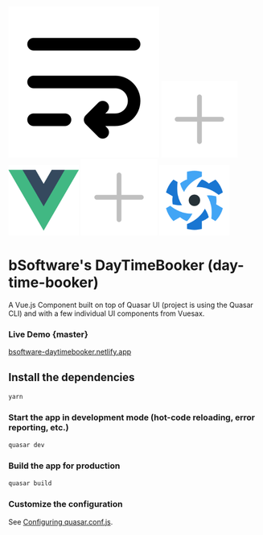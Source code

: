 
<img src="src/statics/text-wrap.svg"> <img src="src/statics/plus.svg"> <img src="src/statics/vuejs-logo.png" width="140" height="140"> <img src="src/statics/plus.svg"> <img src="src/statics/quasar-logo.svg" width="140" height="140">

# bSoftware's DayTimeBooker (day-time-booker)

A Vue.js Component built on top of Quasar UI (project is using the Quasar CLI) and with 
a few individual UI components from Vuesax.

### Live Demo {master}
[bsoftware-daytimebooker.netlify.app](https://bsoftware-daytimebooker.netlify.app/)

## Install the dependencies
```bash
yarn
```

### Start the app in development mode (hot-code reloading, error reporting, etc.)
```bash
quasar dev
```

### Build the app for production
```bash
quasar build
```

### Customize the configuration
See [Configuring quasar.conf.js](https://quasar.dev/quasar-cli/quasar-conf-js).
